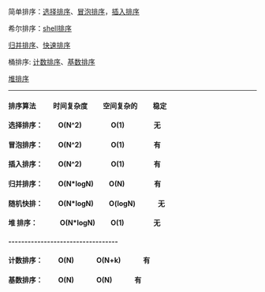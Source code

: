 简单排序：[选择排序](https://github.com/sihaihou/algorithm/tree/master/src/com/reyco/algorithm/sort/SelectionSort.java)、[冒泡排序](https://github.com/sihaihou/algorithm/tree/master/src/com/reyco/algorithm/sort/BubbleSort.java)，[插入排序](https://github.com/sihaihou/algorithm/tree/master/src/com/reyco/algorithm/sort/InsertSort.java)

希尔排序：[shell排序](https://github.com/sihaihou/algorithm/tree/master/src/com/reyco/algorithm/sort/ShellSort.java)

[归并排序](https://github.com/sihaihou/algorithm/tree/master/src/com/reyco/algorithm/sort/MergeSort.java)、[快速排序](https://github.com/sihaihou/algorithm/tree/master/src/com/reyco/algorithm/sort/QuickSort.java)


桶排序: [计数排序](https://github.com/sihaihou/algorithm/tree/master/src/com/reyco/algorithm/sort/CountSort.java)、[基数排序](https://github.com/sihaihou/algorithm/tree/master/src/com/reyco/algorithm/sort/RadixSort.java)

[堆排序](https://github.com/sihaihou/algorithm/tree/master/src/com/reyco/algorithm/sort/HeapSort.java)

----------------------------------------------------------------------------------------------

#### 排序算法  &emsp;&emsp;         时间复杂度&emsp;&emsp;    空间复杂的&emsp;&emsp;  稳定
#### 选择排序：&emsp;&emsp;          O(N^2)&emsp;&emsp;&emsp;&emsp;        O(1)&emsp;&emsp;&emsp;&emsp;        无
#### 冒泡排序：&emsp;&emsp;          O(N^2)&emsp;&emsp;&emsp;&emsp;        O(1)&emsp;&emsp;&emsp;&emsp;      有
#### 插入排序：&emsp;&emsp;          O(N^2)&emsp;&emsp;&emsp;&emsp;        O(1)&emsp;&emsp;&emsp;&emsp;       有
#### 归并排序：&emsp;&emsp;          O(N*logN)&emsp;&emsp;      O(N)&emsp;&emsp;&emsp;&emsp;        有
#### 随机快排：&emsp;&emsp;          O(N*logN)&emsp;&emsp;      O(logN)&emsp;&emsp;&emsp;          无
#### 堆  排序：&emsp;&emsp;&emsp;    O(N*logN)&emsp;&emsp;     O(1)&emsp;&emsp;&emsp;&emsp;       无 
#### ----------------------------------
#### 计数排序：&emsp;&emsp;          O(N)&emsp;&emsp;&emsp;          O(N+k)&emsp;&emsp;&emsp;     有 
#### 基数排序：&emsp;&emsp;          O(N)&emsp;&emsp;&emsp;         O(N)&emsp;&emsp;&emsp;       有 
